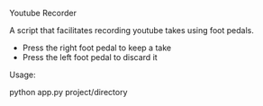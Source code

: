Youtube Recorder

A script that facilitates recording youtube takes using foot pedals.

- Press the right foot pedal to keep a take
- Press the left foot pedal to discard it

Usage:

python app.py project/directory
